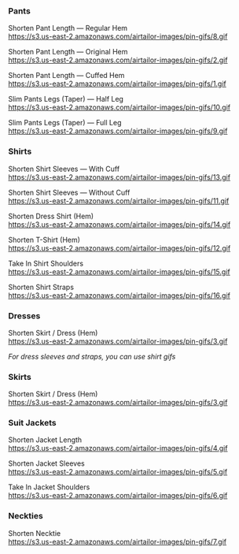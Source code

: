 
### Pants

Shorten Pant Length — Regular Hem <br>
https://s3.us-east-2.amazonaws.com/airtailor-images/pin-gifs/8.gif

Shorten Pant Length — Original Hem <br> 
https://s3.us-east-2.amazonaws.com/airtailor-images/pin-gifs/2.gif

Shorten Pant Length — Cuffed Hem <br>
https://s3.us-east-2.amazonaws.com/airtailor-images/pin-gifs/1.gif

Slim Pants Legs (Taper) — Half Leg <br>
https://s3.us-east-2.amazonaws.com/airtailor-images/pin-gifs/10.gif

Slim Pants Legs (Taper) — Full Leg <br>
https://s3.us-east-2.amazonaws.com/airtailor-images/pin-gifs/9.gif


### Shirts

Shorten Shirt Sleeves — With Cuff <br>
https://s3.us-east-2.amazonaws.com/airtailor-images/pin-gifs/13.gif

Shorten Shirt Sleeves — Without Cuff <br>
https://s3.us-east-2.amazonaws.com/airtailor-images/pin-gifs/11.gif

Shorten Dress Shirt (Hem)<br>
https://s3.us-east-2.amazonaws.com/airtailor-images/pin-gifs/14.gif

Shorten T-Shirt (Hem) <br>
https://s3.us-east-2.amazonaws.com/airtailor-images/pin-gifs/12.gif

Take In Shirt Shoulders <br>
https://s3.us-east-2.amazonaws.com/airtailor-images/pin-gifs/15.gif

Shorten Shirt Straps <br>
https://s3.us-east-2.amazonaws.com/airtailor-images/pin-gifs/16.gif


### Dresses

Shorten Skirt / Dress (Hem) <br> 
https://s3.us-east-2.amazonaws.com/airtailor-images/pin-gifs/3.gif

_For dress sleeves and straps, you can use shirt gifs_


### Skirts

Shorten Skirt / Dress (Hem) <br>
https://s3.us-east-2.amazonaws.com/airtailor-images/pin-gifs/3.gif


### Suit Jackets

Shorten Jacket Length <br>
https://s3.us-east-2.amazonaws.com/airtailor-images/pin-gifs/4.gif

Shorten Jacket Sleeves <br>
https://s3.us-east-2.amazonaws.com/airtailor-images/pin-gifs/5.gif

Take In Jacket Shoulders <br>
https://s3.us-east-2.amazonaws.com/airtailor-images/pin-gifs/6.gif


### Neckties

Shorten Necktie <br>
https://s3.us-east-2.amazonaws.com/airtailor-images/pin-gifs/7.gif









